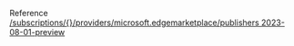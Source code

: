 Reference [/subscriptions/{}/providers/microsoft.edgemarketplace/publishers 2023-08-01-preview](/Resources/mgmt-plane/L3N1YnNjcmlwdGlvbnMve30vcHJvdmlkZXJzL21pY3Jvc29mdC5lZGdlbWFya2V0cGxhY2UvcHVibGlzaGVycw==/2023-08-01-preview.xml)
